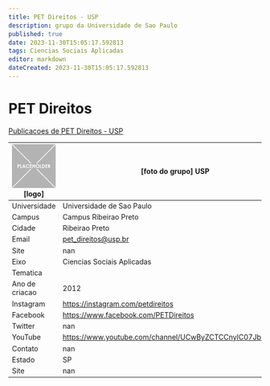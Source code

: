 ```yaml
---
title: PET Direitos - USP
description: grupo da Universidade de Sao Paulo
published: true
date: 2023-11-30T15:05:17.592813
tags: Ciencias Sociais Aplicadas
editor: markdown
dateCreated: 2023-11-30T15:05:17.592813
---
```


# PET Direitos

[Publicacoes de PET Direitos - USP](/atividade/44PETDireitosUSP/feed)

| ![placeholder.png](/placeholder.png) [logo] | [foto do grupo] USP         |
| ------------------------------------------- | ------------------------------------------------- |
| Universidade                                | Universidade de Sao Paulo      |
| Campus                                      | Campus Ribeirao Preto            |
| Cidade                                      | Ribeirao Preto             |
| Email                                       | pet_direitos@usp.br             |
| Site                                        | nan              |
| Eixo                                        | Ciencias Sociais Aplicadas              |
| Tematica                                    |           |
| Ano de criacao                              | 2012        |
| Instagram                                   | https://instagram.com/petdireitos         |
| Facebook                                    | https://www.facebook.com/PETDireitos          |
| Twitter                                     | nan           |
| YouTube                                     | https://www.youtube.com/channel/UCwByZCTCCnylC07JbNed4Fg           |
| Contato                                     | nan         |
| Estado                                      |  SP            |
| Site                                        | nan |
